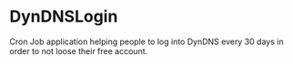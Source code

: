 DynDNSLogin
===========

Cron Job application helping people to log into DynDNS every 30 days in order to not loose their free account.
